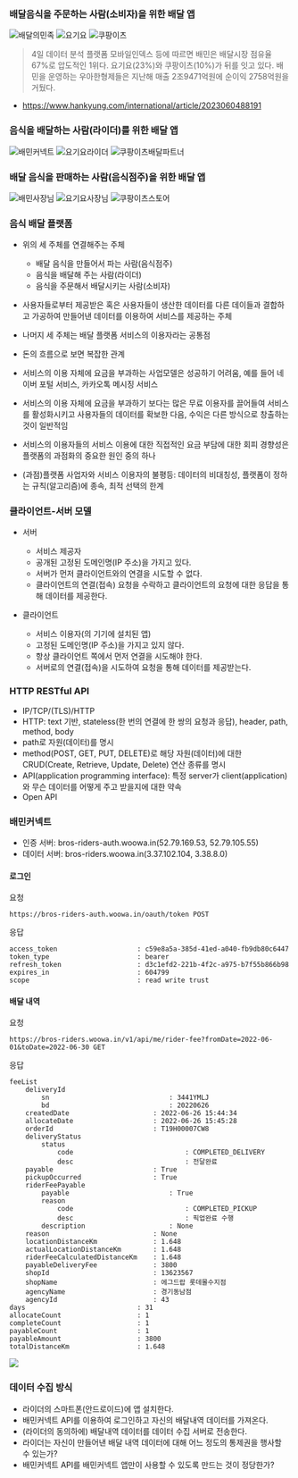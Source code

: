 ### 배달음식을 주문하는 사람(소비자)을 위한 배달 앱


![배달의민족](https://play-lh.googleusercontent.com/8uMTbCdy6B93EGM5p6tfOVWnkDpee5ZOVYfaBgsWciG77nxZEpjltRtaOTxsI52x8Q=w240-h480)
![요기요](https://play-lh.googleusercontent.com/Zkel_nNv9Hq8met65g2HkbCYMoR0tZR5TaWaV5ZMqsfdwY3naycvlUKkarBJOWNPjpo=w240-h480)
![쿠팡이츠](https://play-lh.googleusercontent.com/VVxIA_jSqBzwzRSE9SXItUNLhT62QYdFNvCWT5msNIV_NXGJHi_C3GnyLvL14-niVQ=w240-h480)


> 4일 데이터 분석 플랫폼 모바일인덱스 등에 따르면 배민은 배달시장 점유율 67%로 압도적인 1위다. 요기요(23%)와 쿠팡이츠(10%)가 뒤를 잇고 있다. 배민을 운영하는 우아한형제들은 지난해 매출 2조9471억원에 순이익 2758억원을 거뒀다.

* https://www.hankyung.com/international/article/2023060488191


### 음식을 배달하는 사람(라이더)를 위한 배달 앱 


![배민커넥트](https://play-lh.googleusercontent.com/E0wErnxPojbZoZwtrAjDbcbQtQgiX7o-6t2nVc7cb7fUMHoYzGctdo4Uq5--PoaJZg=w240-h480)
![요기요라이더](https://play-lh.googleusercontent.com/dHerdt044sRf7WcbE6CAxC34WLdIzLTlM3aJfWiQWCngq3GqAq1XsEKeNEAoSiSIaQ=w240-h480)
![쿠팡이츠배달파트너](https://play-lh.googleusercontent.com/CA26DqKNezBnf2n5jSqfD_B7GTCz2vJoWStbEkoBMerEvRCftzU3_3vVTaiI2zCoUOA=w240-h480)

### 배달 음식을 판매하는 사람(음식점주)을 위한 배달 앱

![배민사장님](https://play-lh.googleusercontent.com/Q7LRIIqvL6wuJjCC_09z-io2ldL3NM3W572rS8wmEU_3kKzfc3v2ipaI7Tn1exdUg8g=w240-h480)
![요기요사장님](https://play-lh.googleusercontent.com/RqAaB4pqCbyAvIrbDQqmoNMBFAlNA9wSIZQGF9sk4GAmVBsWPbxuf33UWt3LWEQitYo=w240-h480)
![쿠팡이츠스토어](https://play-lh.googleusercontent.com/UGbWaMsPAX0zMUAzTypGiqznN5OQF07yNJGKCfomfpPgk8fTV2g-pPnxfuwGqdln4g=w240-h480)


### 음식 배달 플랫폼

* 위의 세 주체를 연결해주는 주체
  * 배달 음식을 만들어서 파는 사람(음식점주)
  * 음식을 배달해 주는 사람(라이더)
  * 음식을 주문해서 배달시키는 사람(소비자)

* 사용자들로부터 제공받은 혹은 사용자들이 생산한 데이터를 다른 데이들과 결합하고 가공하여 만들어낸 데이터를 이용하여 서비스를 제공하는 주체
* 나머지 세 주체는 배달 플랫폼 서비스의 이용자라는 공통점

* 돈의 흐름으로 보면 복잡한 관계
* 서비스의 이용 자체에 요금을 부과하는 사업모델은 성공하기 어려움, 예를 들어 네이버 포털 서비스, 카카오톡 메시징 서비스
* 서비스의 이용 자체에 요금을 부과하기 보다는 많은 무료 이용자를 끌어들여 서비스를 활성화시키고 사용자들의 데이터를 확보한 다음, 수익은 다른 방식으로 창출하는 것이 일반적임  
* 서비스의 이용자들의 서비스 이용에 대한 직접적인 요금 부담에 대한 회피 경향성은 플랫폼의 과점화의 중요한 원인 중의 하나
* (과점)플랫폼 사업자와 서비스 이용자의 불평등: 데이터의 비대칭성, 플랫폼이 정하는 규칙(알고리즘)에 종속, 최적 선택의 한계


### 클라이언트-서버 모델

* 서버
  * 서비스 제공자
  * 공개된 고정된 도메인명(IP 주소)을 가지고 있다.
  * 서버가 먼저 클라이언트와의 연결을 시도할 수 없다.
  * 클라이언트의 연결(접속) 요청을 수락하고 클라이언트의 요청에 대한 응답을 통해 데이터를 제공한다.
  
* 클라이언트
  * 서비스 이용자(의 기기에 설치된 앱)
  * 고정된 도메인명(IP 주소)을 가지고 있지 않다.
  * 항상 클라이언트 쪽에서 먼저 연결을 시도해야 한다.
  * 서버로의 연결(접속)을 시도하여 요청을 통해 데이터를 제공받는다.

### HTTP RESTful API

* IP/TCP/(TLS)/HTTP
* HTTP: text 기반, stateless(한 번의 연결에 한 쌍의 요청과 응답), header, path, method, body
* path로 자원(데이터)를 명시
* method(POST, GET, PUT, DELETE)로 해당 자원(데이터)에 대한 CRUD(Create, Retrieve, Update, Delete) 연산 종류를 명시
* API(application programming interface): 특정 server가 client(application)와 무슨 데이터를 어떻게 주고 받을지에 대한 약속
* Open API
  
### 배민커넥트

* 인증 서버: bros-riders-auth.woowa.in(52.79.169.53, 52.79.105.55)
* 데이터 서버: bros-riders.woowa.in(3.37.102.104, 3.38.8.0)

#### 로그인

요청
```
https://bros-riders-auth.woowa.in/oauth/token POST
```

응답
```
access_token                    : c59e8a5a-385d-41ed-a040-fb9db80c6447
token_type                      : bearer
refresh_token                   : d3c1efd2-221b-4f2c-a975-b7f55b866b98
expires_in                      : 604799
scope                           : read write trust
```

#### 배달 내역

요청
```
https://bros-riders.woowa.in/v1/api/me/rider-fee?fromDate=2022-06-01&toDate=2022-06-30 GET
```

응답
```
feeList
    deliveryId
        sn                              : 3441YMLJ
        bd                              : 20220626
    createdDate                     : 2022-06-26 15:44:34
    allocateDate                    : 2022-06-26 15:45:28
    orderId                         : T19H00007CW8
    deliveryStatus
        status
            code                            : COMPLETED_DELIVERY
            desc                            : 전달완료
    payable                         : True
    pickupOccurred                  : True
    riderFeePayable
        payable                         : True
        reason
            code                            : COMPLETED_PICKUP
            desc                            : 픽업완료 수행
        description                     : None
    reason                          : None
    locationDistanceKm              : 1.648
    actualLocationDistanceKm        : 1.648
    riderFeeCalculatedDistanceKm    : 1.648
    payableDeliveryFee              : 3800
    shopId                          : 13623567
    shopName                        : 에그드랍 롯데몰수지점
    agencyName                      : 경기동남점
    agencyId                        : 43
days                            : 31
allocateCount                   : 1
completeCount                   : 1
payableCount                    : 1
payableAmount                   : 3800
totalDistanceKm                 : 1.648
```
![](https://github.com/elzebra/shared/blob/main/photo_6168083185137727356_y.jpg?raw=true)

### 데이터 수집 방식

* 라이더의 스마트폰(안드로이드)에 앱 설치한다.
* 배민커넥트 API를 이용하여 로그인하고 자신의 배달내역 데이터를 가져온다.
* (라이더의 동의하에) 배달내역 데이터를 데이터 수집 서버로 전송한다.
* 라이더는 자신이 만들어낸 배달 내역 데이터에 대해 어느 정도의 통제권을 행사할 수 있는가?
* 배민커넥트 API를 배민커넥트 앱만이 사용할 수 있도록 만드는 것이 정당한가?
